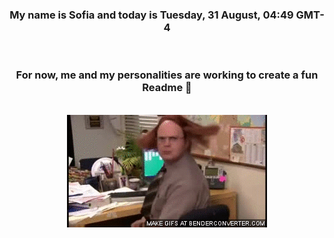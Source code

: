 


<div align="center">
<h3 >My name is Sofia and today is Tuesday, 31 August, 04:49 GMT-4</h3><br>
<h3 >For now, me and my personalities are working to create a fun Readme 👋
</h3><br>
<img src='img/dwight.gif' alt='working...'/>
</div>
